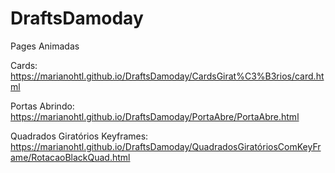 # DraftsDamoday

Pages Animadas

Cards:
https://marianohtl.github.io/DraftsDamoday/CardsGirat%C3%B3rios/card.html

Portas Abrindo:
https://marianohtl.github.io/DraftsDamoday/PortaAbre/PortaAbre.html

Quadrados Giratórios Keyframes:
https://marianohtl.github.io/DraftsDamoday/QuadradosGiratóriosComKeyFrame/RotacaoBlackQuad.html

